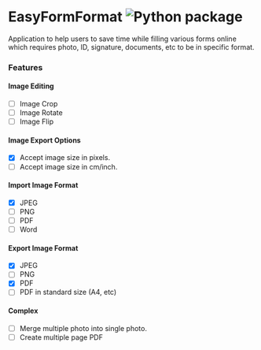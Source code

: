 # EasyFormFormat ![Python package](https://github.com/scopeInfinity/EasyFormFormat/workflows/Python%20package/badge.svg)

Application to help users to save time while filling various forms online which requires photo, ID, signature, documents, etc to be in specific format.


### Features

#### Image Editing
- [ ] Image Crop
- [ ] Image Rotate
- [ ] Image Flip

#### Image Export Options
- [x] Accept image size in pixels.
- [ ] Accept image size in cm/inch.

#### Import Image Format
- [X] JPEG
- [ ] PNG
- [ ] PDF
- [ ] Word

#### Export Image Format
- [X] JPEG
- [ ] PNG
- [X] PDF
- [ ] PDF in standard size (A4, etc)

#### Complex
- [ ] Merge multiple photo into single photo.
- [ ] Create multiple page PDF

